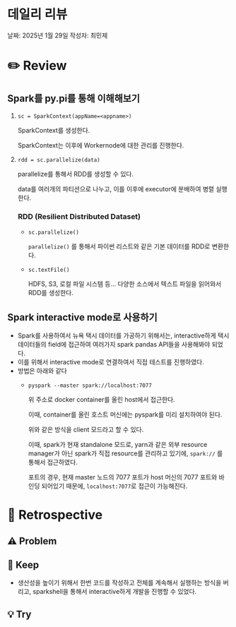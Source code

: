 # 데일리 리뷰

날짜: 2025년 1월 29일
작성자: 최민제

# ✏️ Review

## Spark를 py.pi를 통해 이해해보기

1. `sc = SparkContext(appName=<appname>)`

    SparkContext를 생성한다.

    SparkContext는 이후에 Workernode에 대한 관리를 진행한다.

2. `rdd = sc.parallelize(data)`

    parallelize를 통해서 RDD를 생성할 수 있다.

    data를 여러개의 파티션으로 나누고, 이를 이후에 executor에 분배하여 병렬 실행한다.

    ### RDD (Resilient Distributed Dataset)

    - `sc.parallelize()`

        `parallelize()` 를 통해서 파이썬 리스트와 같은 기본 데이터를 RDD로 변환한다.

    - `sc.textFile()`

        HDFS, S3, 로컬 파일 시스템 등… 다양한 소스에서 텍스트 파일을 읽어와서 RDD를 생성한다.


## Spark interactive mode로 사용하기

- Spark를 사용하여서 뉴욕 택시 데이터를 가공하기 위해서는, interactive하게 택시 데이터들의 field에 접근하여 여러가지 spark pandas API들을 사용해봐야 되었다.
- 이를 위해서 interactive mode로 연결하여서 직접 테스트를 진행하였다.
- 방법은 아래와 같다
    - `pyspark --master spark://localhost:7077`

        위 주소로 docker container를 올린 host에서 접근한다.

        이때, container를 올린 호스트 머신에는 pyspark를 미리 설치하여야 된다.

        위와 같은 방식을 client 모드라고 할 수 있다.

        이때, spark가 현재 standalone 모드로, yarn과 같은 외부 resource manager가 아닌 spark가 직접 resource를 관리하고 있기에, `spark://` 를 통해서 접근하였다.

        포트의 경우, 현재 master 노드의 7077 포트가 host 머신의 7077 포트와 바인딩 되어있기 때문에, `localhost:7077`로 접근이 가능해진다.


# 🤔 Retrospective

## ⚠️ Problem

## 🌟 Keep

- 생산성을 높이기 위해서 한번 코드를 작성하고 전체를 계속해서 실행하는 방식을 버리고, sparkshell을 통해서 interactive하게 개발을 진행할 수 있었다.

## 💡 Try
